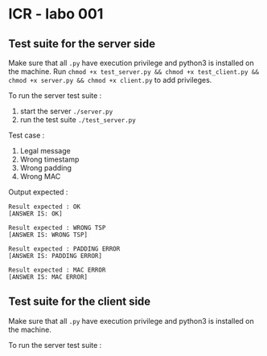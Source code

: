 # ICR - labo 001

## Test suite for the server side
Make sure that all `.py` have execution privilege and python3 is installed on the machine. Run `chmod +x test_server.py && chmod +x test_client.py && chmod +x server.py && chmod +x client.py` to add privileges.

To run the server test suite :

1. start the server `./server.py`
2. run the test suite `./test_server.py`
 
Test case :

1. Legal message
2. Wrong timestamp
3. Wrong padding
4. Wrong MAC

Output expected :

```shell
Result expected : OK
[ANSWER IS: OK]

Result expected : WRONG TSP
[ANSWER IS: WRONG TSP]

Result expected : PADDING ERROR
[ANSWER IS: PADDING ERROR]

Result expected : MAC ERROR
[ANSWER IS: MAC ERROR]
```

## Test suite for the client side
Make sure that all `.py` have execution privilege and python3 is installed on the machine.

To run the server test suite :
